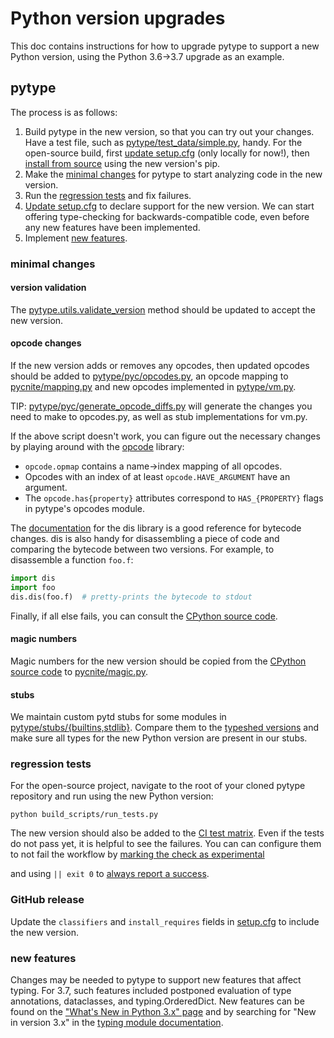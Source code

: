 # Python version upgrades

<!--* freshness: { exempt: true } *-->

This doc contains instructions for how to upgrade pytype to support a new Python
version, using the Python 3.6->3.7 upgrade as an example.

## pytype

The process is as follows:

1. Build pytype in the new version, so that you can try out your changes. Have a
   test file, such as [pytype/test_data/simple.py][test_data.simple], handy.
   For the open-source build, first [update setup.cfg](#github_release) (only
   locally for now!), then
   [install from source](https://github.com/google/pytype#installing) using the
   new version's pip.
1. Make the [minimal changes](#minimal_changes) for pytype to start analyzing
   code in the new version.
1. Run the [regression tests](#regression_tests) and fix failures.
1. [Update setup.cfg](#github_release) to declare support for the new version.
   We can start offering type-checking for backwards-compatible code, even
   before any new features have been implemented.
1. Implement [new features](#new_features).

### minimal changes

#### version validation
The [pytype.utils.validate_version][utils.validate_version] method should be
updated to accept the new version.

#### opcode changes

If the new version adds or removes any opcodes, then updated opcodes should be
added to [pytype/pyc/opcodes.py][pyc.opcodes], an opcode mapping to
[pycnite/mapping.py][pycnite.mapping] and new opcodes implemented in
[pytype/vm.py][vm.VirtualMachine.byte_LOAD_METHOD].

TIP: [pytype/pyc/generate_opcode_diffs.py][pyc.generate_opcode_diffs] will
generate the changes you need to make to opcodes.py, as well as
stub implementations for vm.py.

If the above script doesn't work, you can figure out the necessary changes by
playing around with the [opcode][cpython-opcode] library:

* `opcode.opmap` contains a name->index mapping of all opcodes.
* Opcodes with an index of at least `opcode.HAVE_ARGUMENT` have an argument.
* The `opcode.has{property}` attributes correspond to `HAS_{PROPERTY}` flags in
  pytype's opcodes module.

The [documentation](https://docs.python.org/3/library/dis.html) for the dis
library is a good reference for bytecode changes. dis is also handy for
disassembling a piece of code and comparing the bytecode between two versions.
For example, to disassemble a function `foo.f`:

```python
import dis
import foo
dis.dis(foo.f)  # pretty-prints the bytecode to stdout
```

Finally, if all else fails, you can consult the [CPython source code](
https://github.com/python/cpython/blob/master/Python/ceval.c).

#### magic numbers

Magic numbers for the new version should be copied from the
[CPython source code][cpython-source] to [pycnite/magic.py][pycnite.magic].

#### stubs

We maintain custom pytd stubs for some modules in
[pytype/stubs/{builtins,stdlib}][stubs]. Compare them to the
[typeshed versions][typeshed] and make sure all types for the new Python version
are present in our stubs.

### regression tests

For the open-source project, navigate to the root of your cloned pytype
repository and run using the new Python version:

```
python build_scripts/run_tests.py
```

The new version should also be added to the
[CI test matrix](
https://github.com/google/pytype/blob/a2ce16edc0ee992f97b328ce752b51318a00d513/.github/workflows/ci.yml#L15-L22).
Even if the tests do not pass yet, it is helpful to see the failures. You can
can configure them to not fail the workflow by [marking the check as experimental](
https://github.com/google/pytype/blob/a2ce16edc0ee992f97b328ce752b51318a00d513/.github/workflows/ci.yml#L19-L22)
<!-- TODO(rechen): Once https://github.com/actions/toolkit/issues/399 is
supported, suggest that instead of the `|| exit 0` hack -->
and using `|| exit 0` to [always report a success](
https://github.com/google/pytype/blob/a2ce16edc0ee992f97b328ce752b51318a00d513/.github/workflows/ci.yml#L47-L49).

### GitHub release

Update the `classifiers` and `install_requires` fields in
[setup.cfg](https://github.com/google/pytype/blob/main/setup.cfg) to include
the new version.

### new features

Changes may be needed to pytype to support new features that affect typing. For
3.7, such features included postponed evaluation of type annotations,
dataclasses, and typing.OrderedDict. New features can be found on the
["What's New in Python 3.x" page](https://docs.python.org/3/whatsnew/3.7.html)
and by searching for "New in version 3.x" in the
[typing module documentation](https://docs.python.org/3/library/typing.html).

[cpython-opcode]: https://github.com/python/cpython/blob/master/Lib/opcode.py

<!-- References with different internal and external versions -->
<!-- mdformat off(mdformat adds/removes newlines, which make these harder to read) -->

[cpython-source]: https://github.com/python/cpython/blob/beba1a808000d5fc445cb28eab96bdb4cdb7c959/Lib/importlib/_bootstrap_external.py#L245

[pyc.generate_opcode_diffs]: https://github.com/google/pytype/blob/main/pytype/pyc/generate_opcode_diffs.py

[pyc.opcodes]: https://github.com/google/pytype/blob/6516ebd5def4ac507a5449b0c57297a53b7e9a9f/pytype/pyc/opcodes.py#L201-L1018

[pycnite.mapping]: https://github.com/google/pycnite/blob/25326a096278a8372e03bbefab8fa4b725f96245/pycnite/mapping.py#L196

[pycnite.magic]: https://github.com/google/pycnite/blob/25326a096278a8372e03bbefab8fa4b725f96245/pycnite/magic.py#L20

[stubs]: https://github.com/google/pytype/tree/main/pytype/stubs

[typeshed]: https://github.com/python/typeshed

[test_data.simple]: https://github.com/google/pytype/blob/main/pytype/test_data/simple.py

[utils.validate_version]: https://github.com/google/pytype/blob/ee51995a1c5937cb4ebee291acb2e049fb0f81cc/pytype/utils.py#L74

[vm.VirtualMachine.byte_LOAD_METHOD]: https://github.com/google/pytype/blob/ee51995a1c5937cb4ebee291acb2e049fb0f81cc/pytype/vm.py#L3128
